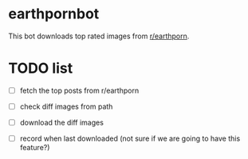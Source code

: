 # earthpornbot

This bot downloads top rated images from [r/earthporn](reddit.com/r/earthporn).


# TODO list

- [ ] fetch the top posts from r/earthporn
- [ ] check diff images from path
- [ ] download the diff images
- [ ] record when last downloaded (not sure if we are going to have this feature?)

